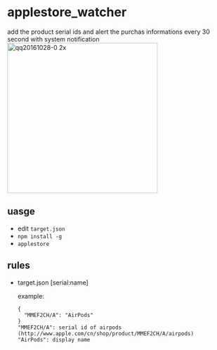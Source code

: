 # applestore_watcher
add the product serial ids and alert the purchas informations every 30 second with system notification
<img width="342" alt="qq20161028-0 2x" src="https://cloud.githubusercontent.com/assets/8470242/19799242/2328cf78-9d28-11e6-857e-4f5ef8b138c3.png">

## uasge 
- edit `target.json`
-  `npm install -g`
- `applestore`

## rules
- target.json [serial:name]
  
  example: 
  
  ```
  {
    "MMEF2CH/A": "AirPods"
  }
  "MMEF2CH/A": serial id of airpods (http://www.apple.com/cn/shop/product/MMEF2CH/A/airpods)
  "AirPods": display name
```

